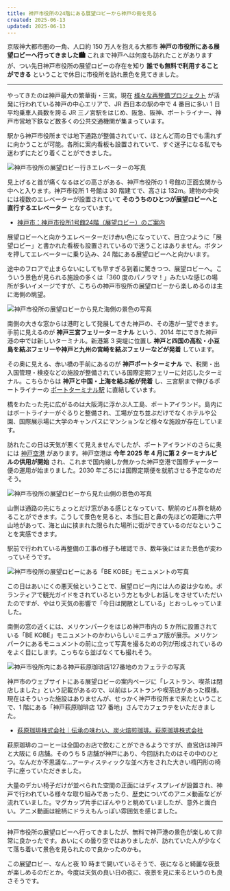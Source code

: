 ```yaml
---
title: 神戸市役所の24階にある展望ロビーから神戸の街を見る
created: 2025-06-13
updated: 2025-06-13
---
```


京阪神大都市圏の一角、人口約 150 万人を抱える大都市 **神戸の市役所にある展望ロビーへ行ってきました🏙️** これまで神戸へは何度も訪れたことがありますが、つい先日神戸市役所の展望ロビーの存在を知り **誰でも無料で利用することができる** ということで休日に市役所を訪れ景色を見てきました。

---

やってきたのは神戸最大の繁華街・三宮。現在 [様々な再整備プロジェクト](https://www.city.kobe.lg.jp/a55197/kobe_vision.html) が活発に行われている神戸の中心エリアで、JR 西日本の駅の中で 4 番目に多い 1 日平均乗車人員数を誇る JR 三ノ宮駅をはじめ、阪急、阪神、ポートライナー、神戸市営地下鉄など数多くの公共交通機関が集まっています。

駅から神戸市役所までは地下通路が整備されていて、ほとんど雨の日でも濡れずに向かうことが可能。各所に案内看板も設置されていて、すぐ迷子になる私でも迷わずにたどり着くことができました。

![神戸市役所の展望ロビー行きエレベーターの写真](1a297092-88a8-4321-09cd-2dacd6dfd900)

見上げると首が痛くなるほどの高さがある、神戸市役所の 1 号館の正面玄関から中へと入ります。神戸市役所 1 号館は 30 階建てで、高さは 132m。建物の中央には複数のエレベーターが設置されていて **そのうちのひとつが展望ロビーへと直行するエレベーター** となっています。

- [神戸市：神戸市役所1号館24階（展望ロビー）のご案内](https://www.city.kobe.lg.jp/a28956/shise/about/building/24kai_lobby.html)

展望ロビーへと向かうエレベーターだけ赤い色になっていて、目立つように「展望ロビー」と書かれた看板も設置されているので迷うことはありません。ボタンを押してエレベーターに乗り込み、24 階にある展望ロビーへと向かいます。

途中のフロアで止まらないにしても早すぎる到着に驚きつつ、展望ロビーへ。こういう景色が見られる施設の多くは「360 度のパノラマ！」みたいな感じの場所が多いイメージですが、こちらの神戸市役所の展望ロビーから楽しめるのは主に海側の眺望。

![神戸市役所の展望ロビーから見た海側の景色の写真](b6655420-0c29-4b85-98b2-8c77e9253d00)

南側の大きな窓からは港町として発展してきた神戸の、その港が一望できます。手前に見えるのが **神戸三宮フェリーターミナル** という、2014 年にできた神戸港の中では新しいターミナル。新港第 3 突堤に位置し **神戸と四国の高松・小豆島を結ぶフェリーや神戸と九州の宮崎を結ぶフェリーなどが発着** しています。

その奥に見える、赤い橋の手前にあるのが **神戸ポートターミナル** で、税関・出入国管理・検疫などの施設が整備されている国際定期フェリーに対応したターミナル。こちらからは **神戸と中国・上海を結ぶ船が発着** し、三宮駅まで伸びるポートライナーの [ポートターミナル駅](https://www.knt-liner.co.jp/station/p03/) に直結しています。

橋をわたった先に広がるのは大阪湾に浮かぶ人工島、ポートアイランド。島内にはポートライナーがぐるりと整備され、工場が立ち並ぶだけでなくホテルや公園、国際展示場に大学のキャンパスにマンションなど様々な施設が存在しています。

訪れたこの日は天気が悪くて見えませんでしたが、ポートアイランドのさらに奥には [神戸空港](https://www.kairport.co.jp/) があります。神戸空港は **今年 2025 年 4 月に第 2 ターミナルビルの供用が開始** され、これまで国内線しか無かった神戸空港で国際チャーター便の運用が始まりました。2030 年ごろには国際定期便を就航させる予定なのだそう。

![神戸市役所の展望ロビーから見た山側の景色の写真](c09f12c4-8ac2-484c-b361-d21f3f809d00)

山側は通路の先にちょっとだけ窓がある感じとなっていて、駅前のビル群を眺めることができます。こうして景色を見ると、本当に目と鼻の先ほどの距離に六甲山地があって、海と山に挟まれた限られた場所に街ができているのだなということを実感できます。

駅前で行われている再整備の工事の様子も確認でき、数年後にはまた景色が変わっていそうです。

![神戸市役所の展望ロビーにある「BE KOBE」モニュメントの写真](369123f6-fa73-4c7a-fa6e-8243d21cbd00)

この日はあいにくの悪天候ということで、展望ロビー内には人の姿は少なめ。ボランティアで観光ガイドをされているという方とも少しお話しをさせていただいたのですが、やはり天気の影響で「今日は閑散としている」とおっしゃっていました。

南側の窓の近くには、メリケンパークをはじめ神戸市内の 5 か所に設置されている「BE KOBE」モニュメントのかわいらしいミニチュア版が展示。メリケンパークにあるモニュメントの前に立って写真を撮るための列が形成されているのをよく目にします。こっちなら並ばなくても撮れそう。

![神戸市役所内にある神戸萩原珈琲店127番地のカフェラテの写真](50112cb0-4ab8-4d26-61bc-8668519b6600)

神戸市のウェブサイトにある展望ロビーの案内ページに「レストラン、喫茶は閉店しました」という記載があるので、以前はレストランや喫茶店があった模様。現在はそういった施設はありませんが、せっかく神戸市役所まで来たということで、1 階にある「神戸萩原珈琲店 127 番地」さんでカフェラテをいただきました。

- [萩原珈琲株式会社｜伝承の味わい、炭火焙煎珈琲。萩原珈琲株式会社](https://www.hagihara-coffee.com/index.html)

萩原珈琲のコーヒーは全国のお店で飲むことができるようですが、直営店は神戸と大阪に 6 店舗。そのうち 5 店舗が神戸にあり、今回訪れたのはその中のひとつ。なんだか不思議な…アーティスティックな並べ方をされた大きい楕円形の椅子に座っていただきました。

大量のデカい椅子だけが並べられた空間の正面にはディスプレイが設置され、神戸で行われている様々な取り組みであったり、歴史についてのアニメ動画などが流れていました。マグカップ片手にぼんやりと眺めていましたが、意外と面白い。アニメ動画は絵柄にドラえもんっぽい雰囲気を感じました。

---

神戸市役所の展望ロビーへ行ってきましたが、無料で神戸港の景色が楽しめて非常に良かったです。あいにくの曇り空ではありましたが、訪れていた人が少なくて落ち着いて景色を見られたので良かったのかも。

この展望ロビー、なんと夜 10 時まで開いているそうで、夜になると綺麗な夜景が楽しめるのだとか。今度は天気の良い日の夜に、夜景を見に来るというのも良さそうです。
